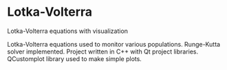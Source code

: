 # Lotka-Volterra
Lotka-Volterra equations with visualization

Lotka-Volterra equations used to monitor various populations. Runge-Kutta solver implemented.
Project written in C++ with Qt project libraries. QCustomplot library used to make simple plots.
